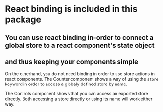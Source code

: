# React binding is included in this package
## You can use react binding in-order to connect a global store to a react component's state object
## and thus keeping your components simple

On the otherhand, you do not need binding in order to use store actions in react components.
The Counter component shows a way of using the `store` keyword in order to access a globaly defined store by name.

The Controls component shows that you can access an exported store directly.
Both accessing a store directly or using its name will work either way.
